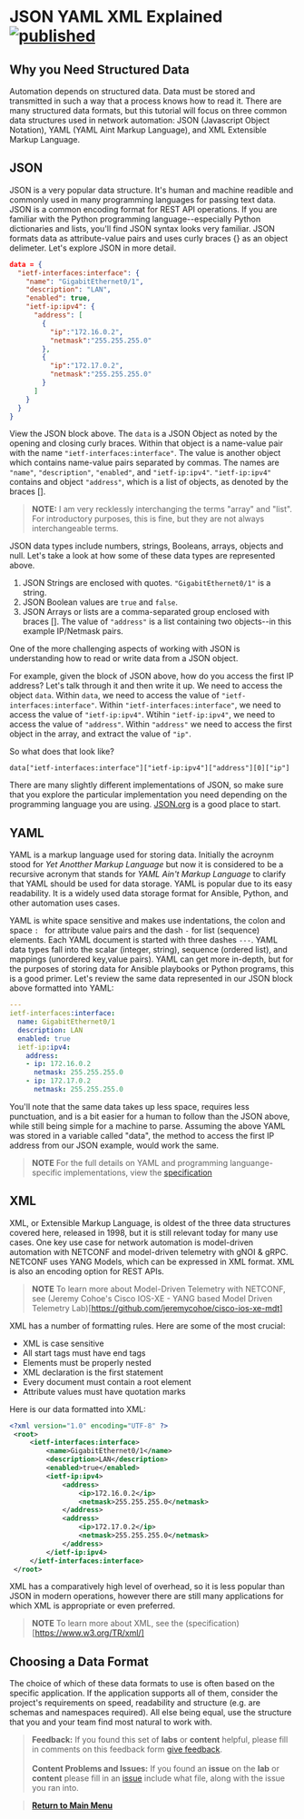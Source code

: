 # JSON YAML XML Explained  [![published](https://static.production.devnetcloud.com/codeexchange/assets/images/devnet-published.svg)](https://developer.cisco.com/codeexchange/github/repo/kebaldwi/DNAC-TEMPLATES)

## Why you Need Structured Data

Automation depends on structured data. Data must be stored and transmitted in such a way that a process knows how to read it.  There are many structured data formats, but this tutorial will focus on three common data structures used in network automation: JSON (Javascript Object Notation), YAML (YAML Aint Markup Language), and XML Extensible Markup Language.

## JSON

JSON is a very popular data structure.  It's human and machine readible and commonly used in many programming languages for passing text data.  JSON is a common encoding format for REST API operations.  If you are familiar with the Python programming language--especially Python dictionaries and lists, you'll find JSON syntax looks very familiar. JSON formats data as attribute-value pairs and uses curly braces \{\} as an object delimeter.  Let's explore JSON in more detail.


```json
data = {
  "ietf-interfaces:interface": {
    "name": "GigabitEthernet0/1",
    "description": "LAN",
    "enabled": true,
    "ietf-ip:ipv4": {
      "address": [
        {
          "ip":"172.16.0.2",
          "netmask":"255.255.255.0"
        },
        {
          "ip":"172.17.0.2",
          "netmask":"255.255.255.0"
        }
      ]
    }
  }
}
```

View the JSON block above.  The ```data``` is a JSON Object as noted by the opening and closing curly braces.  Within that object is a name-value pair with the name ```"ietf-interfaces:interface"```.  The value is another object which contains name-value pairs separated by commas.  The names are ```"name"```, ```"description"```, ```"enabled"```, and ```"ietf-ip:ipv4"```.  ```"ietf-ip:ipv4"``` contains and object ```"address"```, which is a list of objects, as denoted by the braces \[\].  

> **NOTE:** I am very recklessly interchanging the terms "array" and "list".  For introductory purposes, this is fine, but they are not always interchangeable terms.

JSON data types include numbers, strings, Booleans, arrays, objects and null.  Let's take a look at how some of these data types are represented above.

1. JSON Strings are enclosed with quotes.  ```"GigabitEthernet0/1"``` is a string.
2. JSON Boolean values are ```true``` and ```false```.
3. JSON Arrays or lists are a comma-separated group enclosed with braces \[\].  The value of ```"address"``` is a list containing two objects--in this example IP/Netmask pairs.

One of the more challenging aspects of working with JSON is understanding how to read or write data from a JSON object.  

For example, given the block of JSON above, how do you access the first IP address?  Let's talk through it and then write it up.  We need to access the object ```data```.  Within ```data```, we need to access the value of ```"ietf-interfaces:interface"```.  Within ```"ietf-interfaces:interface"```, we need to access the value of ```"ietf-ip:ipv4"```.  Wtihin ```"ietf-ip:ipv4"```, we need to access the value of ```"address"```.  Within ```"address"``` we need to access the first object in the array, and extract the value of ```"ip"```.  

So what does that look like?

```data["ietf-interfaces:interface"]["ietf-ip:ipv4"]["address"][0]["ip"]```

There are many slightly different implementations of JSON, so make sure that you explore the particular implementation you need depending on the programming language you are using. [JSON.org](json.org) is a good place to start.


## YAML

YAML is a markup language used for storing data.  Initially the acroynm stood for *Yet Anotther Markup Language* but now it is considered to be a recursive acronym that stands for *YAML Ain't Markup Language* to clarify that YAML should be used for data storage.  YAML is popular due to its easy readability.  It is a widely used data storage format for Ansible, Python, and other automation uses cases. 

YAML is white space sensitive and makes use indentations, the colon and space ```: ``` for attribute value pairs and the dash ```-``` for list (sequence) elements. Each YAML document is started with three dashes ```---```.  YAML data types fall into the scalar (integer, string), sequence (ordered list), and mappings (unordered key,value pairs). YAML can get more in-depth, but for the purposes of storing data for Ansible playbooks or Python programs, this is a good primer. Let's review the same data represented in our JSON block above formatted into YAML:

```yaml
---
ietf-interfaces:interface:
  name: GigabitEthernet0/1
  description: LAN
  enabled: true
  ietf-ip:ipv4:
    address:
    - ip: 172.16.0.2
      netmask: 255.255.255.0
    - ip: 172.17.0.2
      netmask: 255.255.255.0
```

You'll note that the same data takes up less space, requires less punctuation, and is a bit easier for a human to follow than the JSON above, while still being simple for a machine to parse.  Assuming the above YAML was stored in a variable called "data", the method to access the first IP address from our JSON example, would work the same.

> **NOTE** For the full details on YAML and programming languange-specific implementations, view the [specification](https://yaml.org)

## XML

XML, or Extensible Markup Language, is oldest of the three data structures covered here, released in 1998, but it is still relevant today for many use cases.  One key use case for network automation is model-driven automation with NETCONF and model-driven telemetry with gNOI & gRPC.  NETCONF uses YANG Models, which can be expressed in XML format. XML is also an encoding option for REST APIs. 

> **NOTE** To learn more about Model-Driven Telemetry with NETCONF, see (Jeremy Cohoe's Cisco IOS-XE - YANG based Model Driven Telemetry Lab)[https://github.com/jeremycohoe/cisco-ios-xe-mdt]

XML has a number of formatting rules.  Here are some of the most crucial:

- XML is case sensitive
- All start tags must have end tags
- Elements must be properly nested
- XML declaration is the first statement
- Every document must contain a root element
- Attribute values must have quotation marks

Here is our data formatted into XML:

```xml
<?xml version="1.0" encoding="UTF-8" ?>
 <root>
     <ietf-interfaces:interface>
         <name>GigabitEthernet0/1</name>
         <description>LAN</description>
         <enabled>true</enabled>
         <ietf-ip:ipv4>
             <address>
                 <ip>172.16.0.2</ip>
                 <netmask>255.255.255.0</netmask>
             </address>
             <address>
                 <ip>172.17.0.2</ip>
                 <netmask>255.255.255.0</netmask>
             </address>
         </ietf-ip:ipv4>
     </ietf-interfaces:interface>
 </root>

```

XML has a comparatively high level of overhead, so it is less popular than JSON in modern operations, however there are still many applications for which XML is appropriate or even preferred.  

> **NOTE** To learn more about XML, see the (specification)[https://www.w3.org/TR/xml/]


## Choosing a Data Format

The choice of which of these data formats to use is often based on the specific application. If the application supports all of them, consider the project's requirements on speed, readability and structure (e.g. are schemas and namespaces required).    All else being equal, use the structure that you and your team find most natural to work with.

> **Feedback:** If you found this set of **labs** or **content** helpful, please fill in comments on this feedback form [give feedback](https://github.com/kebaldwi/DNAC-TEMPLATES/discussions/new?category=feedback-and-ideas).</br></br>
**Content Problems and Issues:** If you found an **issue** on the **lab** or **content** please fill in an [issue](https://github.com/kebaldwi/DNAC-TEMPLATES/issues/new) include what file, along with the issue you ran into. 

> [**Return to Main Menu**](../README.md)